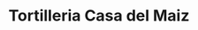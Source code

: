 ---
title: "Tortilleria Casa del Maiz"
url: /tetela-del-monte/tortilleria-casa-del-maiz/
shop: general
---